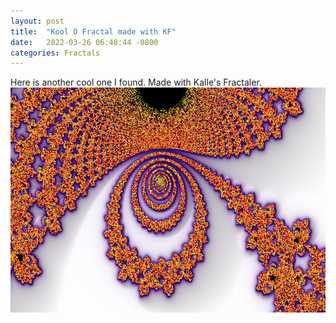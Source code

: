 ```yaml
---
layout: post
title:  "Kool O Fractal made with KF"
date:   2022-03-26 06:48:44 -0800
categories: Fractals
---
```

Here is another cool one I found. Made with Kalle's Fractaler. 
<br clear="all">
<img src="../images/KF-1.png" width="640" height="360" alt="">

 

